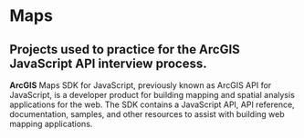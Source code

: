 # Maps
## Projects used to practice for the ArcGIS JavaScript API interview process. 

**ArcGIS** Maps SDK for JavaScript, previously known as ArcGIS API for JavaScript, is a developer product for building mapping and spatial analysis applications for the web. The SDK contains a JavaScript API, API reference, documentation, samples, and other resources to assist with building web mapping applications.
